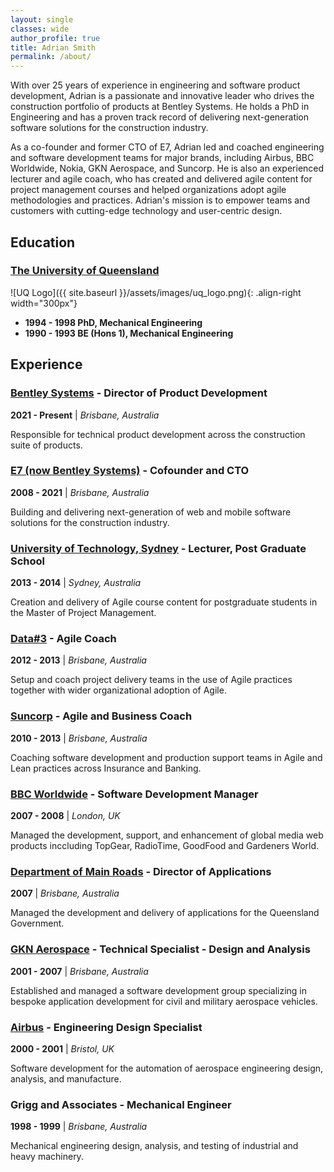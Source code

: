 ```yaml
---
layout: single
classes: wide
author_profile: true
title: Adrian Smith
permalink: /about/
---
```


With over 25 years of experience in engineering and software product development, Adrian is a passionate and innovative leader who drives the construction portfolio of products at Bentley Systems. He holds a PhD in Engineering and has a proven track record of delivering next-generation software solutions for the construction industry.

As a co-founder and former CTO of E7, Adrian led and coached engineering and software development teams for major brands, including Airbus, BBC Worldwide, Nokia, GKN Aerospace, and Suncorp. He is also an experienced lecturer and agile coach, who has created and delivered agile content for project management courses and helped organizations adopt agile methodologies and practices. Adrian's mission is to empower teams and customers with cutting-edge technology and user-centric design.

## Education

### [The University of Queensland](https://www.uq.edu.au/)
![UQ Logo]({{ site.baseurl }}/assets/images/uq_logo.png){: .align-right width="300px"}
- **1994 - 1998 PhD, Mechanical Engineering**
- **1990 - 1993 BE (Hons 1), Mechanical Engineering**

## Experience

### [Bentley Systems](https://www.bentley.com/) - Director of Product Development
**2021 - Present** | *Brisbane, Australia*

Responsible for technical product development across the construction suite of products.

### [E7 (now Bentley Systems)](https://www.bentley.com/) - Cofounder and CTO
**2008 - 2021** | *Brisbane, Australia*

Building and delivering next-generation of web and mobile software solutions for the construction industry.

### [University of Technology, Sydney](https://www.uts.edu.au/) - Lecturer, Post Graduate School
**2013 - 2014** | *Sydney, Australia*

Creation and delivery of Agile course content for postgraduate students in the Master of Project Management.

### [Data#3](https://www.data3.com) - Agile Coach
**2012 - 2013** | *Brisbane, Australia*

Setup and coach project delivery teams in the use of Agile practices together with wider organizational adoption of Agile.

### [Suncorp](https://www.suncorp.com.au/) - Agile and Business Coach
**2010 - 2013** | *Brisbane, Australia*

Coaching software development and production support teams in Agile and Lean practices across Insurance and Banking.

### [BBC Worldwide](https://www.bbc.com/) - Software Development Manager
**2007 - 2008** | *London, UK*

Managed the development, support, and enhancement of global media web products inccluding TopGear, RadioTime, GoodFood and Gardeners World.

### [Department of Main Roads](https://www.tmr.qld.gov.au/) - Director of Applications
**2007** | *Brisbane, Australia*

Managed the development and delivery of applications for the Queensland Government.

### [GKN Aerospace](https://www.gknaerospace.com/) - Technical Specialist - Design and Analysis
**2001 - 2007** | *Brisbane, Australia*

Established and managed a software development group specializing in bespoke application development for civil and military aerospace vehicles.

### [Airbus](https://www.airbus.com/) - Engineering Design Specialist
**2000 - 2001** | *Bristol, UK*

Software development for the automation of aerospace engineering design, analysis, and manufacture.

### Grigg and Associates - Mechanical Engineer
**1998 - 1999** | *Brisbane, Australia*

Mechanical engineering design, analysis, and testing of industrial and heavy machinery.
